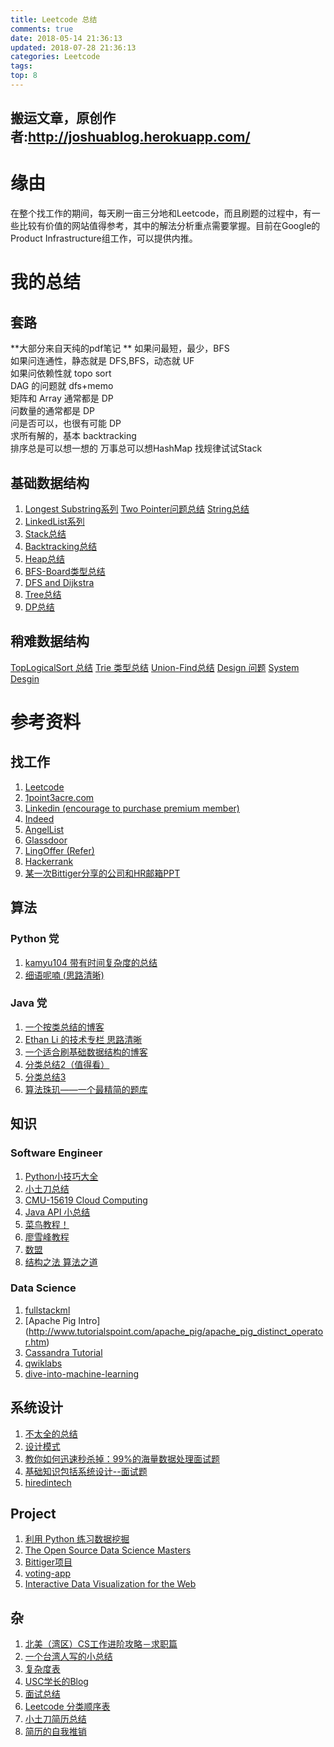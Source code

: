 ```yaml
---
title: Leetcode 总结
comments: true
date: 2018-05-14 21:36:13
updated: 2018-07-28 21:36:13
categories: Leetcode
tags:
top: 8
---
```

## 搬运文章，原创作者:http://joshuablog.herokuapp.com/

# 缘由
在整个找工作的期间，每天刷一亩三分地和Leetcode，而且刷题的过程中，有一些比较有价值的网站值得参考，其中的解法分析重点需要掌握。目前在Google的Product Infrastructure组工作，可以提供内推。

# 我的总结
## 套路
**大部分来自天纯的pdf笔记  **
如果问最短，最少，BFS  如果问连通性，静态就是 DFS,BFS，动态就 UF  如果问依赖性就 topo sort  DAG 的问题就 dfs+memo  矩阵和 Array 通常都是 DP  问数量的通常都是 DP  问是否可以，也很有可能 DP  求所有解的，基本 backtracking  排序总是可以想一想的
万事总可以想HashMap
找规律试试Stack
<!--more-->
## 基础数据结构
1. [Longest Substring系列](http://joshuablog.herokuapp.com/Longest-Substring%E7%B3%BB%E5%88%97.html)
[Two Pointer问题总结](http://joshuablog.herokuapp.com/Two-Pointer%E9%97%AE%E9%A2%98%E6%80%BB%E7%BB%93.html)
[String总结](http://joshuablog.herokuapp.com/String%E6%80%BB%E7%BB%93.html)
2. [LinkedList系列](http://joshuablog.herokuapp.com/LinkedList%E7%B3%BB%E5%88%97.html)
3. [Stack总结](http://joshuablog.herokuapp.com/Stack%E6%80%BB%E7%BB%93.html)
4. [Backtracking总结](http://joshuablog.herokuapp.com/Backtracking%E6%80%BB%E7%BB%93.html)
5. [Heap总结](http://joshuablog.herokuapp.com/Heap%E6%80%BB%E7%BB%93.html)
6. [BFS-Board类型总结](http://joshuablog.herokuapp.com/BFS-Maze%E7%B1%BB%E5%9E%8B%E6%80%BB%E7%BB%93.html)
7. [DFS and Dijkstra](http://joshuablog.herokuapp.com/DFS-BFS-%E6%80%BB%E7%BB%93.html)
8. [Tree总结](http://joshuablog.herokuapp.com/Tree%E6%80%BB%E7%BB%93.html)
9. [DP总结](http://joshuablog.herokuapp.com/DP%E6%80%BB%E7%BB%93.html)

## 稍难数据结构
[TopLogicalSort 总结](http://joshuablog.herokuapp.com/TopLogicalSort-%E6%80%BB%E7%BB%93.html)
[Trie 类型总结](http://joshuablog.herokuapp.com/Trie-%E7%B1%BB%E5%9E%8B%E6%80%BB%E7%BB%93.html)
[Union-Find总结](http://joshuablog.herokuapp.com/Union-Find%E6%80%BB%E7%BB%93.html)
[Design 问题](http://joshuablog.herokuapp.com/Design-%E9%97%AE%E9%A2%98.html)
[System Desgin](http://joshuablog.herokuapp.com/System-Desgin.html)

# 参考资料

## 找工作
1. [Leetcode](https://leetcode.com/)
2. [1point3acre.com](http://www.1point3acres.com/bbs/)
3. [Linkedin (encourage to purchase premium member)](https://www.linkedin.com/)
4. [Indeed](https://www.indeed.com/)
5. [AngelList](https://angel.co/)
6. [Glassdoor](https://www.glassdoor.com/index.htm)
7. [LingOffer (Refer)](https://lingoffer.com/resource)
8. [Hackerrank](https://www.hackerrank.com/)
9. [某一次Bittiger分享的公司和HR邮箱PPT](https://bittigerfiles.s3.amazonaws.com/Company%20Slides%20for%20Career%20Meetup.pdf?nsukey=ITLZW1c%2BEgWMA0N%2BJBaXv%2FTqZfXkpCvREiPlHgVeBcN7soSoXYRWytE327M0R6ViNZGxVxz4LfMcE2hmJ6AvzeEtV9DgVfjU7qsgBq04n9qO0o032Ohq0bV%2BdG91IBWmq2w2vNgSuFQOtYWka9zmt5vN5L4WSfgI8EjHhSQQfLBBiv0KDTDXhWsX40T1gx3a)


## 算法
### Python 党
1. [kamyu104 带有时间复杂度的总结](https://github.com/kamyu104/LeetCode)
2. [细语呢喃 (思路清晰)](https://www.hrwhisper.me/)

### Java 党
1. [一个按类总结的博客](https://www.zybuluo.com/Yano/note/253217)
2. [Ethan Li 的技术专栏 思路清晰](https://segmentfault.com/a/1190000003922961)
3. [一个适合刷基础数据结构的博客](https://www.kancloud.cn/kancloud/data-structure-and-algorithm-notes/72897)
4. [分类总结2（值得看）](https://liut2.gitbooks.io/crazystuff/content/trie.html)
5. [分类总结3](https://mnmunknown.gitbooks.io/algorithm-notes/content/)
6. [算法珠玑——一个最精简的题库](https://soulmachine.gitbooks.io/algorithm-essentials/content/java/)

## 知识
### Software Engineer
1. [Python小技巧大全](https://taizilongxu.gitbooks.io/stackoverflow-about-python/content/80/README.html)
2. [小土刀总结](http://wdxtub.com/2016/01/22/programmer-startline-1/)
3. [CMU-15619 Cloud Computing](http://www.cs.cmu.edu/~msakr/15619-s16/index.html)
4. [Java API 小总结](http://wiki.jikexueyuan.com/project/java/object-classes.html)
5. [菜鸟教程！](http://www.runoob.com/)
6. [廖雪峰教程](https://www.liaoxuefeng.com/)
7. [数盟](http://dataunion.org/tag/python)
8. [结构之法 算法之道](http://blog.csdn.net/v_july_v?viewmode=contents)

### Data Science
1. [fullstackml](https://fullstackml.com/)
2. [Apache Pig Intro] (http://www.tutorialspoint.com/apache_pig/apache_pig_distinct_operator.htm)
3. [Cassandra Tutorial](http://www.tutorialspoint.com/cassandra/index.htm)
4. [qwiklabs](https://qwiklabs.com/)
5. [dive-into-machine-learning](https://github.com/hangtwenty/dive-into-machine-learning)

## 系统设计
1. [不太全的总结](http://systemdesigns.blogspot.com/?view=classic)
2. [设计模式](http://novoland.github.io/%E8%AE%BE%E8%AE%A1/2015/04/02/%E5%B8%B8%E7%94%A8%E8%AE%BE%E8%AE%A1%E6%A8%A1%E5%BC%8F%E7%9A%84%E6%80%BB%E7%BB%93.html)
3. [教你如何迅速秒杀掉：99%的海量数据处理面试题](http://blog.csdn.net/v_july_v/article/details/7382693)
4. [基础知识包括系统设计--面试题](https://hellohell.gitbooks.io/java-/content/url_shorten_design.html)
5. [hiredintech](https://www.hiredintech.com/classrooms/system-design/lesson/104)


## Project
1. [利用 Python 练习数据挖掘](http://python.jobbole.com/83563/)
2. [The Open Source Data Science Masters](http://datasciencemasters.org/)
3. [Bittiger项目](https://slack-files.com/T0GUEMKEZ-F0J4G9QTT-274d3bc97e)
4. [voting-app](http://sahatyalkabov.com/create-a-character-voting-app-using-react-nodejs-mongodb-and-socketio/)
5. [Interactive Data Visualization for the Web](http://chimera.labs.oreilly.com/books/1230000000345/index.html)

## 杂
1. [北美（湾区）CS工作进阶攻略－求职篇](http://www.1point3acres.com/bbs/thread-104824-1-1.html)
2. [一个台湾人写的小总结](https://medium.com/@KenjiChao/2016-17-%E7%BE%8E%E5%9C%8B%E8%BB%9F%E9%AB%94%E5%B7%A5%E7%A8%8B%E5%B8%AB%E6%B1%82%E8%81%B7%E5%BF%83%E5%BE%97-a5c00427fa73)
3. [复杂度表](http://bigocheatsheet.com/)
4. [USC学长的Blog](http://yansu.org/)
5. [面试总结](https://zhuanlan.zhihu.com/p/30218471)
6. [Leetcode 分类顺序表](https://docs.google.com/spreadsheets/d/17ZXOm9P7hK7cTmSy_FslOB7nbctbGBFRPR5jQg4aJ7s/edit#gid=1222314994)
7. [小土刀简历总结](https://github.com/wdxtub/WDXpeak/blob/master/3.0/Interview/Code%20Complete/resume-and-introduction.md)
8. [简历的自我推销](https://aaronk9.gitbooks.io/programmer/content/ru-he-dong-shou-zhun-bei-project.html)
